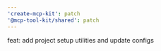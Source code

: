 ```yaml
---
'create-mcp-kit': patch
'@mcp-tool-kit/shared': patch
---
```


feat: add project setup utilities and update configs
